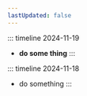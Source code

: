 ```yaml
---
lastUpdated: false
---
```


::: timeline 2024-11-19

- **do some thing**
  :::

::: timeline 2024-11-18

- do something
  :::

<!-- <comment/> -->
